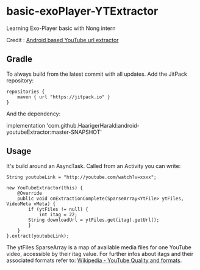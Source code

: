 # basic-exoPlayer-YTExtractor
Learning Exo-Player basic with Nong intern

 Credit : [Android based YouTube url extractor](https://github.com/HaarigerHarald/android-youtubeExtractor) 

 ## Gradle

To always build from the latest commit with all updates. Add the JitPack repository:

    repositories {
        maven { url "https://jitpack.io" }
    }

And the dependency:

implementation 'com.github.HaarigerHarald:android-youtubeExtractor:master-SNAPSHOT'

## [](https://github.com/HaarigerHarald/android-youtubeExtractor#usage)Usage

It's build around an AsyncTask. Called from an Activity you can write:

    String youtubeLink = "http://youtube.com/watch?v=xxxx";
    
    new YouTubeExtractor(this) {
        @Override
        public void onExtractionComplete(SparseArray<YtFile> ytFiles, VideoMeta vMeta) {
            if (ytFiles != null) {
                int itag = 22;
    	    String downloadUrl = ytFiles.get(itag).getUrl();
            }
        }
    }.extract(youtubeLink);

The ytFiles SparseArray is a map of available media files for one YouTube video, accessible by their itag value. For further infos about itags and their associated formats refer to:  [Wikipedia - YouTube Quality and formats](http://en.wikipedia.org/wiki/YouTube#Quality_and_formats).


    

